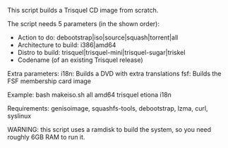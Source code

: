 This script builds a Trisquel CD image from scratch.

The script needs 5 parameters (in the shown order):

* Action to do: debootstrap|iso|source|squash|torrent|all
* Architecture to build: i386|amd64
* Distro to build: trisquel|trisquel-mini|trisquel-sugar|triskel
* Codename (of an existing Trisquel release)

Extra parameters:
i18n: Builds a DVD with extra translations
fsf: Builds the FSF membership card image

Example:
    bash makeiso.sh  all amd64 trisquel etiona i18n

Requirements: genisoimage, squashfs-tools, debootstrap, lzma, curl, syslinux

WARNING: this script uses a ramdisk to build the system, so you need roughly 6GB RAM to run it.